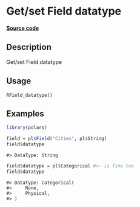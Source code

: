 
# Get/set Field datatype

[**Source code**](https://github.com/pola-rs/r-polars/tree/0580dbe189881934960c63979bf59fc3448a21dc/R/Field.R#L98)

## Description

Get/set Field datatype

## Usage

<pre><code class='language-R'>RField_datatype()
</code></pre>

## Examples

``` r
library(polars)

field = pl$Field("Cities", pl$String)
field$datatype
```

    #> DataType: String

``` r
field$datatype = pl$Categorical #<- is fine too
field$datatype
```

    #> DataType: Categorical(
    #>     None,
    #>     Physical,
    #> )
